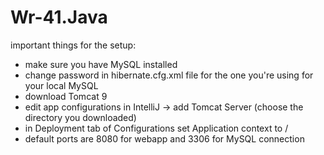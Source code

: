 # Wr-41.Java

important things for the setup:
- make sure you have MySQL installed
- change password in hibernate.cfg.xml file for the one you're using for your local MySQL
- download Tomcat 9
- edit app configurations in IntelliJ -> add Tomcat Server (choose the directory you downloaded)
- in Deployment tab of Configurations set Application context to /
- default ports are 8080 for webapp and 3306 for MySQL connection
